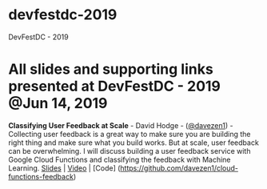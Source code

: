 # devfestdc-2019
DevFestDC - 2019
# All slides and supporting links presented at DevFestDC - 2019 @Jun 14, 2019


**Classifying User Feedback at Scale** - David Hodge - ([@davezen1](https://twitter.com/davezen1)) - Collecting user feedback is a great way to make sure you are building the right thing and make sure what you build works. But at scale, user feedback can be overwhelming. I will discuss building a user feedback service with Google Cloud Functions and classifying the feedback with Machine Learning.  [Slides](classify-user-feedback-at-scale-David-Hodge.pdf) | [Video](https://www.youtube.com/watch?v=ps8RJ0lWShw) | [Code] (https://github.com/davezen1/cloud-functions-feedback)
